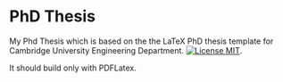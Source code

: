PhD Thesis
==========

My Phd Thesis which is based on the the LaTeX PhD thesis template for Cambridge University Engineering Department.
[![License MIT](http://img.shields.io/badge/license-MIT-brightgreen.svg)](license.md).

It should build only with PDFLatex.
